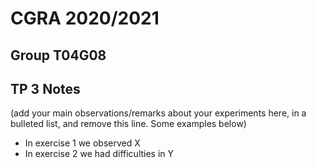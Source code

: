# CGRA 2020/2021

## Group T04G08

## TP 3 Notes

(add your main observations/remarks about your experiments here, in a bulleted list, and remove this line. Some examples below)

- In exercise 1 we observed X
- In exercise 2 we had difficulties in Y